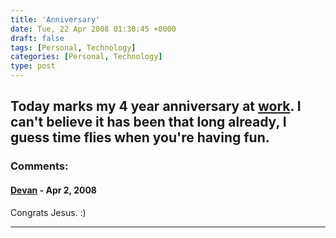 ```yaml
---
title: 'Anniversary'
date: Tue, 22 Apr 2008 01:30:45 +0000
draft: false
tags: [Personal, Technology]
categories: [Personal, Technology]
type: post
---
```


Today marks my 4 year anniversary at [work](http://www.redhat.com). I can't believe it has been that long already, I guess time flies when you're having fun.
---
### Comments:
#### [Devan](http://dgoodwin.dangerouslyinc.com "dgoodwin@dangerouslyinc.com") - <time datetime="2008-04-22 07:55:31">Apr 2, 2008</time>

Congrats Jesus. :)
<hr />
